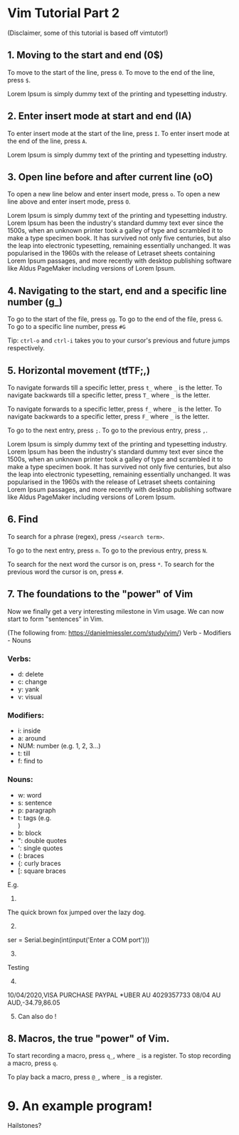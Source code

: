 # Vim Tutorial Part 2

(Disclaimer, some of this tutorial is based off vimtutor!)






## 1. Moving to the start and end (0$)

To move to the start of the line, press `0`.
To move to the end   of the line, press `$`.


Lorem Ipsum is simply dummy text of the printing and typesetting industry.



























## 2. Enter insert mode at start and end (IA)

To enter insert mode at the start of the line, press `I`.
To enter insert mode at the end   of the line, press `A`.


Lorem Ipsum is simply dummy text of the printing and typesetting industry.



























## 3. Open line before and after current line (oO)

To open a new line below and enter insert mode, press `o`.
To open a new line above and enter insert mode, press `O`.


Lorem Ipsum is simply dummy text of the printing and typesetting industry.
Lorem Ipsum has been the industry's standard dummy text ever since the 1500s, 
when an unknown printer took a galley of type and scrambled it to make a type specimen book.
It has survived not only five centuries, but also the leap into electronic typesetting, remaining essentially unchanged.
It was popularised in the 1960s with the release of Letraset sheets containing Lorem Ipsum passages, 
and more recently with desktop publishing software like Aldus PageMaker including versions of Lorem Ipsum.






















## 4. Navigating to the start, end and a specific line number (g_)

To go to the start of the file,  press `gg`.
To go to the end of the file,    press `G`.
To go to a specific line number, press `#G`

Tip: `ctrl-o` and `ctrl-i` takes you to your cursor's previous and future jumps respectively.



























## 5. Horizontal movement (tfTF;,)

To navigate forwards  till a specific letter, press `t_` where `_` is the letter. 
To navigate backwards till a specific letter, press `T_` where `_` is the letter. 

To navigate forwards  to   a specific letter, press `f_` where `_` is the letter. 
To navigate backwards to   a specific letter, press `F_` where `_` is the letter. 

To go to the next     entry, press `;`.
To go to the previous entry, press `,`.


Lorem Ipsum is simply dummy text of the printing and typesetting industry.  Lorem Ipsum has been the industry's standard dummy text ever since the 1500s, when an unknown printer took a galley of type and scrambled it to make a type specimen book.  It has survived not only five centuries, but also the leap into electronic typesetting, remaining essentially unchanged.  It was popularised in the 1960s with the release of Letraset sheets containing Lorem Ipsum passages, and more recently with desktop publishing software like Aldus PageMaker including versions of Lorem Ipsum.





















## 6. Find

To search for a phrase (regex), press `/<search term>`.

To go to the next     entry, press `n`.
To go to the previous entry, press `N`.

To search for the next     word the cursor is on, press `*`.
To search for the previous word the cursor is on, press `#`.

























## 7. The foundations to the "power" of Vim

Now we finally get a very interesting milestone in Vim usage. We can now start to form "sentences" in Vim. 

(The following from: https://danielmiessler.com/study/vim/)
Verb - Modifiers - Nouns

### Verbs:
- d: delete
- c: change
- y: yank
- v: visual

### Modifiers:
- i: inside
- a: around
- NUM: number (e.g. 1, 2, 3...)
- t: till
- f: find to

### Nouns:
- w: word
- s: sentence
- p: paragraph
- t: tags (e.g. <div></div>)
- b: block
- ": double quotes
- ': single quotes
- (: braces
- {: curly braces
- [: square braces


E.g.

1. 
The quick brown fox jumped over the lazy dog.

2. 
ser = Serial.begin(int(input('Enter a COM port')))

3. 
<div>
  <span>
    Testing
  </span>
</div>

4. 

10/04/2020,VISA PURCHASE   PAYPAL *UBER AU 4029357733   08/04 AU AUD,-$34.79,$86.05


5. Can also do <num><hjkl>!














## 8. Macros, the true "power" of Vim.

To start recording a macro, press `q_`, where `_` is a register.
To stop  recording a macro, press `q`.

To play back a macro, press `@_`, where `_` is a register.




























# 9. An example program!

Hailstones? 







